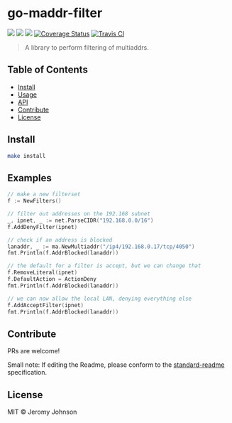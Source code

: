 go-maddr-filter
==================

[![](https://img.shields.io/badge/made%20by-Protocol%20Labs-blue.svg?style=flat-square)](http://ipn.io)
[![](https://img.shields.io/badge/project-IPFS-blue.svg?style=flat-square)](http://libp2p.io/)
[![](https://img.shields.io/badge/freenode-%23ipfs-blue.svg?style=flat-square)](http://webchat.freenode.net/?channels=%23ipfs)
[![Coverage Status](https://coveralls.io/repos/github/libp2p/go-maddr-filter/badge.svg?branch=master)](https://coveralls.io/github/libp2p/go-maddr-filter?branch=master)
[![Travis CI](https://travis-ci.org/libp2p/go-maddr-filter.svg?branch=master)](https://travis-ci.org/libp2p/go-maddr-filter)

> A library to perform filtering of multiaddrs.


## Table of Contents

- [Install](#install)
- [Usage](#usage)
- [API](#api)
- [Contribute](#contribute)
- [License](#license)

## Install

```sh
make install
```

## Examples

```go
// make a new filterset
f := NewFilters()

// filter out addresses on the 192.168 subnet
_, ipnet, _ := net.ParseCIDR("192.168.0.0/16")
f.AddDenyFilter(ipnet)

// check if an address is blocked
lanaddr, _ := ma.NewMultiaddr("/ip4/192.168.0.17/tcp/4050")
fmt.Println(f.AddrBlocked(lanaddr))

// the default for a filter is accept, but we can change that
f.RemoveLiteral(ipnet)
f.DefaultAction = ActionDeny
fmt.Println(f.AddrBlocked(lanaddr))

// we can now allow the local LAN, denying everything else
f.AddAcceptFilter(ipnet)
fmt.Println(f.AddrBlocked(lanaddr))
```

## Contribute

PRs are welcome!

Small note: If editing the Readme, please conform to the [standard-readme](https://github.com/RichardLitt/standard-readme) specification.

## License

MIT © Jeromy Johnson
